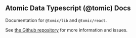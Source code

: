 ## Atomic Data Typescript (@tomic) Docs

Documentation for `@tomic/lib` and `@tomic/react`.

See [the Github repository](https://github.com/atomicdata-dev/atomic-data-browser) for more information and issues.

